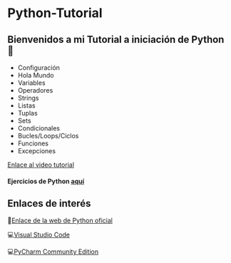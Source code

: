 # Python-Tutorial
Bienvenidos a mi Tutorial a iniciación de Python 🐍
---
- Configuración
- Hola Mundo
- Variables
- Operadores
- Strings
- Listas
- Tuplas
- Sets
- Condicionales
- Bucles/Loops/Ciclos
- Funciones
- Excepciones

 [Enlace al video tutorial](https://www.youtube.com)
 
#### Ejercicios de Python [aquí](https://github.com/Danim299/Python-Exercises)

Enlaces de interés
---

🐍[Enlace de la web de Python oficial](https://www.python.org)

💻[Visual Studio Code](https://code.visualstudio.com)

💻[PyCharm Community Edition](https://www.jetbrains.com/pycharm/download/#section=windows)

